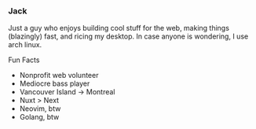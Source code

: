 ### Jack

Just a guy who enjoys building cool stuff for the web, making things (blazingly) fast, and ricing my desktop. In case anyone is wondering, I use arch linux.

Fun Facts

- Nonprofit web volunteer
- Mediocre bass player
- Vancouver Island → Montreal
- Nuxt > Next
- Neovim, btw
- Golang, btw
